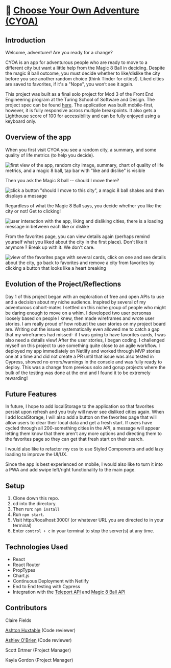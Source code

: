 # 🔗 [Choose Your Own Adventure (CYOA)](https://cyoadventure.netlify.app/)


## Introduction

Welcome, adventurer! Are you ready for a change?

CYOA is an app for adventurous people who are ready to move to a different city but want a little help from the Magic 8 Ball in deciding.
Despite the magic 8 ball outcome, you must decide whether to like/dislike the city before you see another random choice (think Tinder for cities!). Liked cities are saved to favorites, if it's a "Nope", you won’t see it again.

This project was built as a final solo project for Mod 3 of the Front End Engineering program at the Turing School of Software and Design. The project spec can be found [here](https://frontend.turing.edu/projects/module-3/niche-audience.html). The application was built mobile-first, however, it is fully responsive across multiple breakpoints. It also gets a Lighthouse score of 100 for accessibility and can be fully enjoyed using a keyboard only. 


## Overview of the app

When you first visit CYOA you see a random city, a summary, and some quality of life metrics (to help you decide).

![first view of the app, random city image, summary, chart of quality of life metrics, and a magic 8 ball, tap bar with "like and dislike" is visible](https://user-images.githubusercontent.com/79113236/128794421-45715150-43d8-4df8-affc-f28275819608.gif)

Then you ask the Magic 8 ball -- should I move there?

![click a button "should I move to this city", a magic 8 ball shakes and then displays a message](https://user-images.githubusercontent.com/79113236/128794467-e94402ca-b896-458a-a6ba-13db4db57afc.gif)

Regardless of what the Magic 8 Ball says, you decide whether you like the city or not! Get to clicking!

![user interaction with the app, liking and disliking cities, there is a loading message in between each like or dislike](https://user-images.githubusercontent.com/79113236/128798635-2c213b22-5aed-43fa-8de3-dcf22a77ff4a.gif)

From the favorites page, you can view details again (perhaps remind yourself what you liked about the city in the first place). Don't like it anymore ? Break up with it. We don't care.

![view of the favorites page with several cards, click on one and see details about the city, go back to favorites and remove a city from favorites by clicking a button that looks like a heart breaking](https://user-images.githubusercontent.com/79113236/128798766-c120a4df-40ee-478b-857d-dc62eb543150.gif)

## Evolution of the Project/Reflections
Day 1 of this project began with an exploration of free and open APIs to use and a decision about my niche audience. Inspired by several of my adventurous cohort-mates I settled on this niche group of people who might be daring enough to move on a whim. I developed two user personas loosely based on people I knew, then made wireframes and wrote user stories. I am really proud of how robust the user stories on my project board are. Writing out the issues systematically even allowed me to catch a gap that my wireframes had missed- if I was going to have favorites cards, I was also need a details view! After the user stories, I began coding. I challenged myself on this project to use something quite close to an agile workflow. I deployed my app immediately on Netlify and worked through MVP stories one at a time and did not create a PR until that issue was also tested in Cypress, showed no errors/warnings in the console and was fully ready to deploy. This was a change from previous solo and gorup projects where the bulk of the testing was done at the end and I found it to be extremely rewarding!

## Future Features

In future, I hope to add localStorage to the application so that favorites persist upon refresh and you truly will never see disliked cities again. When I add localStorage, I will also add a button on the favorites page that will allow users to clear their local data and get a fresh start. If users have cycled through all 200-something cities in the API, a message will appear letting them know that there aren't any more options and directing them to the favorites page so they can get that fresh start on their search.

I would also like to refactor my css to use Styled Components and add lazy loading to improve the UI/UX.

Since the app is best experienced on mobile, I would also like to turn it into a PWA and add swipe left/right functionality to the main page.

## Setup

1. Clone down this repo.
2. cd into the directory.
3. Then run: `npm install`
4. Run `npm start`.
5. Visit http://localhost:3000/ (or whatever URL you are directed to in your terminal)
6. Enter `control + c` in your terminal to stop the server(s) at any time.

## Technologies Used

- React
- React Router
- PropTypes
- Chart.js
- Continuous Deployment with Netlify
- End to End testing with Cypress
- Integration with the [Teleport API](https://developers.teleport.org/api/) and [Magic 8 Ball API](https://8ball.delegator.com/)

## Contributors

Claire Fields

[Ashton Huxtable](https://github.com/ashton-huxtable) (Code reviewer)

[Ashley O'Brien](https://github.com/AshleyOh-bit) (Code reviewer)

Scott Ertmer (Project Manager)

Kayla Gordon (Project Manager)
